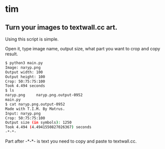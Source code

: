 # tim
Turn your images to textwall.cc art.
---
Using this script is simple.

Open it, type image name, output size, what part you want to crop and copy result.

```bash
$ python3 main.py
Image: патур.png
Output width: 100
Output height: 100
Crop: 50:75:75:100
Took 4.494 seconds
$ ls
патур.png     патур.png.output-0952
main.py       
$ cat патур.png.output-0952
Made with T.I.M. By Matrus.
Input: патур.png
Crop: 50:75:75:100
Output size (in symbols): 1250
Took 4.494 (4.4941550827026367) seconds
-*-*-
```
Part after -\*-\*- is text you need to copy and paste to textwall.cc.
